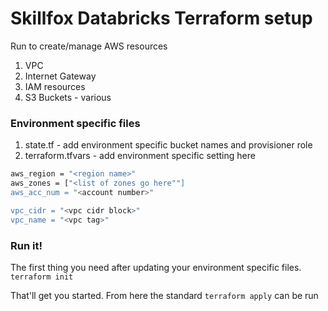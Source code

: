 # Skillfox Databricks Terraform setup

Run to create/manage AWS resources

1. VPC
2. Internet Gateway
3. IAM resources
4. S3 Buckets - various

### Environment specific files

1. state.tf - add environment specific bucket names and provisioner role
2. terraform.tfvars - add environment specific setting here
```bash
aws_region = "<region name>"
aws_zones = ["<list of zones go here""]
aws_acc_num = "<account number>"

vpc_cidr = "<vpc cidr block>"
vpc_name = "<vpc tag>"
```

### Run it!

The first thing you need after updating your environment specific files.
`terraform init`

That'll get you started. From here the standard
`terraform apply`
can be run
